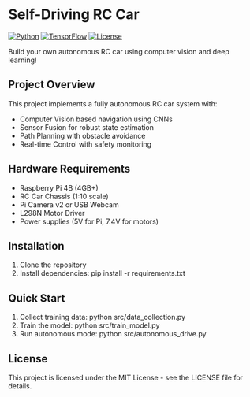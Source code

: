 # Self-Driving RC Car

[![Python](https://img.shields.io/badge/Python-3.8%2B-blue)](https://www.python.org/)
[![TensorFlow](https://img.shields.io/badge/TensorFlow-2.x-orange)](https://www.tensorflow.org/)
[![License](https://img.shields.io/badge/License-MIT-yellow)](LICENSE)

Build your own autonomous RC car using computer vision and deep learning!

## Project Overview

This project implements a fully autonomous RC car system with:
- Computer Vision based navigation using CNNs
- Sensor Fusion for robust state estimation
- Path Planning with obstacle avoidance
- Real-time Control with safety monitoring

## Hardware Requirements

- Raspberry Pi 4B (4GB+)
- RC Car Chassis (1:10 scale)
- Pi Camera v2 or USB Webcam
- L298N Motor Driver
- Power supplies (5V for Pi, 7.4V for motors)

## Installation

1. Clone the repository
2. Install dependencies: pip install -r requirements.txt

## Quick Start

1. Collect training data: python src/data_collection.py
2. Train the model: python src/train_model.py
3. Run autonomous mode: python src/autonomous_drive.py

## License

This project is licensed under the MIT License - see the LICENSE file for details.
